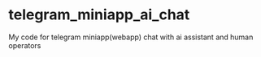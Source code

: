 # telegram_miniapp_ai_chat
My code for telegram miniapp(webapp) chat with ai assistant and human operators
